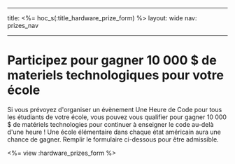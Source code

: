 * * *

title: <%= hoc_s(:title_hardware_prize_form) %> layout: wide nav: prizes_nav

* * *

# Participez pour gagner 10 000 $ de materiels technologiques pour votre école

Si vous prévoyez d'organiser un évènement Une Heure de Code pour tous les étudiants de votre école, vous pouvez vous qualifier pour gagner 10 000 $ de matériels technologies pour continuer à enseigner le code au-delà d'une heure ! Une école élémentaire dans chaque état américain aura une chance de gagner. Remplir le formulaire ci-dessous pour être admissible.

<%= view :hardware_prizes_form %>